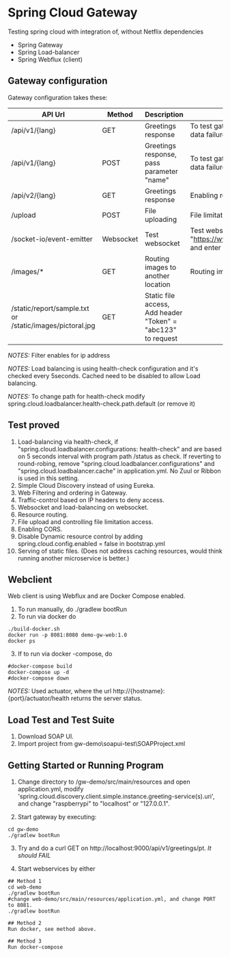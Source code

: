 # Spring Cloud Gateway
Testing spring cloud with integration of, without Netflix dependencies
- Spring Gateway
- Spring Load-balancer
- Spring Webflux (client)

## Gateway configuration
Gateway configuration takes these:

| API Url | Method | Description | Goal |
| ------- | ------ | ----------- | ---- |
| /api/v1/{lang} | GET | Greetings response | To test gateway load-balancing and data failure. Include chain filters. |
| /api/v1/{lang} | POST | Greetings response, pass parameter "name" | To test gateway load-balancing and data failure. Include chain filters. |
| /api/v2/{lang} | GET | Greetings response | Enabling routing via codes. |
| /upload | POST | File uploading | File limitation control |
| /socket-io/event-emitter | Websocket | Test websocket | Test websocket, use this site "https://www.websocket.org/echo.html" and enter ws://{hostname}:{port} |
| /images/* | GET | Routing images to another location | Routing image, redirect |
| /static/report/sample.txt or /static/images/pictoral.jpg | GET | Static file access, Add header "Token" = "abc123" to request |

*NOTES:* Filter enables for ip address

*NOTES:* Load balancing is using health-check configuration and it's checked every 5seconds. Cached need to be disabled to allow Load balancing.

*NOTES:* To change path for health-check modify spring.cloud.loadbalancer.health-check.path.default (or remove it)

## Test proved
1. Load-balancing via health-check, if "spring.cloud.loadbalancer.configurations: health-check" and are based on 5 seconds interval with program path /status as check. If reverting to round-robing, remove "spring.cloud.loadbalancer.configurations" and "spring.cloud.loadbalancer.cache" in application.yml. No Zuul or Ribbon is used in this setting.
2. Simple Cloud Discovery instead of using Eureka.
3. Web Filtering and ordering in Gateway.
4. Traffic-control based on IP headers to deny access.
5. Websocket and load-balancing on websocket.
6. Resource routing.
7. File upload and controlling file limitation access.
8. Enabling CORS.
9. Disable Dynamic resource control by adding spring.cloud.config.enabled = false in bootstrap.yml
10. Serving of static files. (Does not address caching resources, would think running another microservice is better.)


## Webclient
Web client is using Webflux and are Docker Compose enabled.
1) To run manually, do ./gradlew bootRun
2) To run via docker do
 
 ```
./build-docker.sh
docker run -p 8081:8080 demo-gw-web:1.0
docker ps
```

3) If to run via docker -compose, do

```
#docker-compose build
docker-compose up -d
#docker-compose down
```

*NOTES:* Used actuator, where the url http://{hostname}:{port}/actuator/health returns the server status.

## Load Test and Test Suite

1. Download SOAP UI.
2. Import project from gw-demo\soapui-test\SOAPProject.xml

## Getting Started or Running Program
1. Change directory to /gw-demo/src/main/resources and open application.yml, modify 'spring.cloud.discovery.client.simple.instance.greeting-service(s).uri', and change "raspberrypi" to "localhost" or "127.0.0.1".

2. Start gateway by executing:

```
cd gw-demo
./gradlew bootRun
```

3. Try and do a curl GET on http://localhost:9000/api/v1/greetings/pt. *It should FAIL*

4. Start webservices by either

```
## Method 1
cd web-demo
./gradlew bootRun
#change web-demo/src/main/resources/application.yml, and change PORT to 8081.
./gradlew bootRun

## Method 2
Run docker, see method above.

## Method 3
Run docker-compose
```
